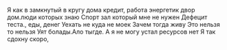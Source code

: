 Я как в замкнутый в кругу дома кредит, работа энергетик двор дом.люди которых знаю  Спорт зал который мне не нужен  Дефецит теста., еды, денег  Уехать не куда не моек  Зачем тогда живу  Это нельзя то нельзя  Уят болады.Ало тыгде. А я не могу устал ресурсов нет  Я так сдохну скоро, 